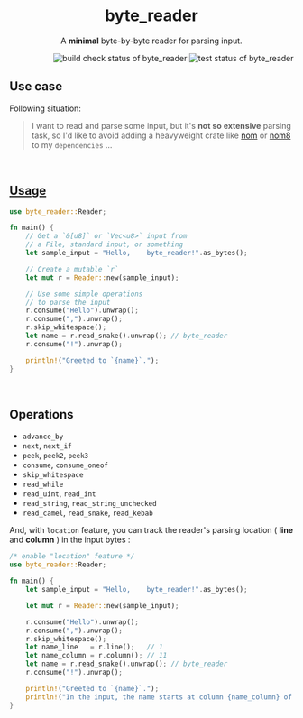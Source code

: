 <h1 align="center">byte_reader</h1>
<p align="center">A <strong>minimal</strong> byte-by-byte reader for parsing input.</p>

<div align="right">
    <img alt="build check status of byte_reader" src="https://github.com/kana-rus/byte_reader/actions/workflows/check.yml/badge.svg"/>
    <img alt="test status of byte_reader" src="https://github.com/kana-rus/byte_reader/actions/workflows/test.yml/badge.svg"/>
</div>

## Use case
Following situation:

> I want to read and parse some input, but it's **not so extensive** parsing task, so I'd like to avoid adding a heavyweight crate like [nom](https://crates.io/crates/nom) or [nom8](https://crates.io/crates/nom8) to my `dependencies` ...

<br/>

<h2><a href="https://github.com/kana-rus/byte_reader/blob/main/examples/usage.rs">Usage</a></h2>

```rust
use byte_reader::Reader;

fn main() {
    // Get a `&[u8]` or `Vec<u8>` input from
    // a File, standard input, or something
    let sample_input = "Hello,    byte_reader!".as_bytes();

    // Create a mutable `r`
    let mut r = Reader::new(sample_input);

    // Use some simple operations
    // to parse the input
    r.consume("Hello").unwrap();
    r.consume(",").unwrap();
    r.skip_whitespace();
    let name = r.read_snake().unwrap(); // byte_reader
    r.consume("!").unwrap();

    println!("Greeted to `{name}`.");
}
```

<br/>

## Operations
- `advance_by`
- `next`, `next_if`
- `peek`, `peek2`, `peek3`
- `consume`, `consume_oneof`
- `skip_whitespace`
- `read_while`
- `read_uint`, `read_int`
- `read_string`, `read_string_unchecked`
- `read_camel`, `read_snake`, `read_kebab`

And, with `location` feature, you can track the reader's parsing location ( **line** and **column** ) in the input bytes :

```rust
/* enable "location" feature */
use byte_reader::Reader;

fn main() {
    let sample_input = "Hello,    byte_reader!".as_bytes();

    let mut r = Reader::new(sample_input);

    r.consume("Hello").unwrap();
    r.consume(",").unwrap();
    r.skip_whitespace();
    let name_line   = r.line();   // 1
    let name_column = r.column(); // 11
    let name = r.read_snake().unwrap(); // byte_reader
    r.consume("!").unwrap();

    println!("Greeted to `{name}`.");
    println!("In the input, the name starts at column {name_column} of line {name_line}");
}
```
